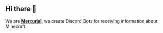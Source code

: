 ## Hi there 👋
We are **[Mercurial](https://top.gg/team/322045179699011584)**, we create Discord Bots for receiving information about Minecraft.
